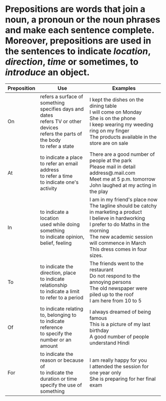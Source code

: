# Prepositions are words that join a noun, a pronoun or the noun phrases and make each sentence complete. Moreover, prepositions are used in the sentences to indicate _location_, _direction_, _time_ or sometimes, to _introduce_ an object.

| Preposition | Use | Examples |
| --- | --- | --- |
| On | refers a surface of something<br/>specifies days and dates<br/>refers TV or other devices<br/>refers the parts of the body<br/>to refer a state | I kept the dishes on the dining table<br/>I will come on Monday<br/>She is on the phone<br/>I keep wearing my weeding ring on my finger<br/>The products available in the store are on sale |
| At | to indicate a place<br/>to refer an email address<br/>to refer a time<br/>to indicate one's activity | There are a good number of people at the park<br/>Please mail in detail address@.mail.com<br/>Meet me at 5 p.m. tomorrow<br/>John laughed at my acting in the play |
| In | to indicate a location<br/>used while doing something<br/>to indicate opinion, belief, feeling | I am in my friend's place now<br/>The tagline should be catchy in marketing a product<br/>I believe in hardworking<br/>I prefer to do Maths in the morning<br/>The new academic session will commence in March<br/>This dress comes in four sizes. |
| To | to indicate the direction, place<br/>to indicate relationship<br/>to indicate a limit<br/>to refer to a period | The friends went to the restaurant<br/>Do not respond to the annoying persons<br/>The old newspaper were piled up to the roof<br/>I am here from 10 to 5 |
| Of | to indicate relating to, belonging to<br/>to indicate reference<br/>to specify the number or an amount | I always dreamed of being famous<br/>This is a picture of my last birthday<br/>A good number of people understand Hindi |
| For | to indicate the reason or because of<br/>to indicate the duration or time<br/>specify the use of something | I am really happy for you<br/>I attended the session for one year only<br/>She is preparing for her final exam |





